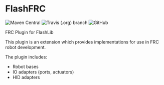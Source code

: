 # FlashFRC

![Maven Central](https://img.shields.io/maven-central/v/com.flash3388.flashlib/flashlib-frc)
![Travis (.org) branch](https://img.shields.io/travis/Flash3388/FlashFRC/master)
![GitHub](https://img.shields.io/github/license/Flash3388/FlashFRC)

FRC Plugin for FlashLib

This plugin is an extension which provides implementations for use in FRC robot development.

The plugin includes:

- Robot bases
- IO adapters (ports, actuators)
- HID adapters 
